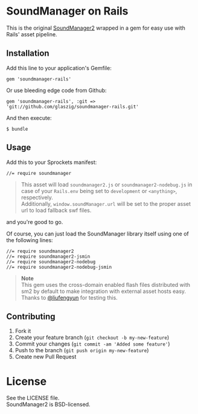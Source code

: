 # SoundManager on Rails

This is the original [SoundManager2](http://www.schillmania.com/projects/soundmanager2/) wrapped in a gem for easy use with Rails' asset pipeline.

## Installation

Add this line to your application's Gemfile:

    gem 'soundmanager-rails'

Or use bleeding edge code from Github:

    gem 'soundmanager-rails', :git => 'git://github.com/glaszig/soundmanager-rails.git'

And then execute:

    $ bundle

## Usage

Add this to your Sprockets manifest:

    //= require soundmanager

> This asset will load `soundmanager2.js` or `soundmanager2-nodebug.js` in case of your `Rails.env` being set to `development` or `<anything>`, respectively.  
> Additionally, `window.soundManager.url` will be set to the proper asset url to load fallback swf files.

and you're good to go.

Of course, you can just load the SoundManager library itself using one of the following lines:

    //= require soundmanager2
    //= require soundmanager2-jsmin
    //= require soundmanager2-nodebug
    //= require soundmanager2-nodebug-jsmin

> **Note**  
> This gem uses the cross-domain enabled flash files distributed with sm2 by default to make integration with external asset hosts easy.  
> Thanks to [@liufengyun](https://github.com/liufengyun) for testing this.

## Contributing

1. Fork it
2. Create your feature branch (`git checkout -b my-new-feature`)
3. Commit your changes (`git commit -am 'Added some feature'`)
4. Push to the branch (`git push origin my-new-feature`)
5. Create new Pull Request

# License

See the LICENSE file.  
SoundManager2 is BSD-licensed.
